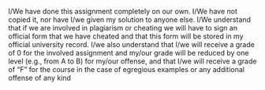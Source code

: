 I/We have done this assignment completely on our own. I/We have not copied it, nor
have I/we given my solution to anyone else. I/We understand that if we are involved in
plagiarism or cheating we will have to sign an official form that we have cheated and that
this form will be stored in my official university record. I/we also understand that I/we
will receive a grade of 0 for the involved assignment and my/our grade will be reduced
by one level (e.g., from A to B) for my/our offense, and that I/we will receive a grade of
“F” for the course in the case of egregious examples or any additional offense of any
kind